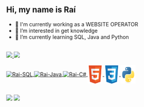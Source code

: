 ## Hi, my name is Raí 

- 🚀 I'm currently working as a WEBSITE OPERATOR
- 👀 I’m interested in get knowledge
- 🌱 I’m currently learning SQL, Java and Python
<br>
<div>
  <a href="https://github.com/Rai9s">
  <img height="180em" src="https://github-readme-stats.vercel.app/api?username=Rai9s&theme=vue-dark&show_icons=true">
  <img height="180em" src="https://github-readme-stats.vercel.app/api/top-langs/?username=Rai9s&hide_progress=compact&layout=compact&theme=vue-dark"> 
</div>
<br>
<div>
   <img align="center" alt="Rai-SQL" height="50" width="40" src="https://cdn.jsdelivr.net/gh/devicons/devicon@latest/icons/azuresqldatabase/azuresqldatabase-original.svg">
  <img align="center" alt="Rai-Java" height="50" width="40" src="https://cdn.jsdelivr.net/gh/devicons/devicon@latest/icons/java/java-original.svg" >
  <img align="center" alt="Rai-C#" height="50" width="40" src="https://cdn.jsdelivr.net/gh/devicons/devicon@latest/icons/csharp/csharp-original.svg">
  <img align="center" alt="Rai-HTML" height="50" width="40" src="https://raw.githubusercontent.com/devicons/devicon/master/icons/html5/html5-original.svg">
  <img align="center" alt="Rai-CSS" height="50" width="40" src="https://raw.githubusercontent.com/devicons/devicon/master/icons/css3/css3-original.svg">
  <img align="center" alt="Rai-Python" height="50" width="40" src="https://raw.githubusercontent.com/devicons/devicon/master/icons/python/python-original.svg">
</div>

##

<div>
  <a href = "mailto:raialbuquerque1911@gmail.com"><img src="https://img.shields.io/badge/-Gmail-%23333?style=for-the-badge&logo=gmail&logoColor=white" target="_blank"></a>
  <a href="https://www.linkedin.com/in/ra%C3%AD-albuquerque-656630208" target="_blank"><img src="https://img.shields.io/badge/-LinkedIn-%230077B5?style=for-the-badge&logo=linkedin&logoColor=white" target="_blank"></a> 
</div>



